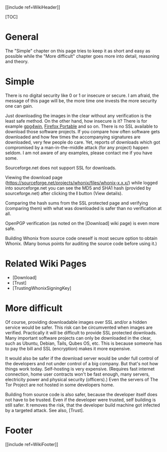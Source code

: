 [[include ref=WikiHeader]]

[TOC]

# General #
The "Simple" chapter on this page tries to keep it as short and easy as possible while the "More difficult" chapter goes more into detail, reasoning and theory.

# Simple #
There is no digital security like 0 or 1 or insecure or secure. I am afraid, the message of this page will be, the more time one invests the more security one can gain.

Just downloading the images in the clear without any verification is the least safe method. On the other hand, how insecure is it? There is for example [gpg4win](http://www.gpg4win.org/), [Firefox Portable](http://portableapps.com/apps/internet/firefox_portable) and so on. There is no SSL available to download those software projects. If you compare how often software gets downloaded and how few times the accompanying signatures are downloaded, very few people do care. Yet, reports of downloads which got compromised by a man-in-the-middle attack (for any project) happen seldom. I am not aware of any examples, please contact me if you have some.

Sourceforge.net does not support SSL for downloads.

Viewing the download page (https://sourceforge.net/projects/whonix/files/whonix-x.x.x/) while logged into sourceforge.net you can see the MD5 and SHA1 hash (provided by sourceforge.net) after clicking the **I** button (View details).

Comparing the hash sums from the SSL protected page and verifying (comparing them) with what was downloaded is safer than no verification at all.

OpenPGP verification (as noted on the [Download] wiki page) is even more safe.

Building Whonix from source code oneself is most secure option to obtain Whonix. (Many bonus points for auditing the source code before using it.)

# Related Wiki Pages #
* [Download]
* [Trust]
* [TrustingWhonixSigningKey]

# More difficult #
Of course, providing downloadable images over SSL and/or a hidden service would be safer. This risk can be circumvented when images are verified. Practically it will be difficult to provide SSL protected downloads. Many important software projects can only be downloaded in the clear, such as Ubuntu, Debian, Tails, Qubes OS, etc. This is because someone has to pay the bill and SSL (encryption) makes it more expensive.

It would also be safer if the download server would be under full control of the developers and not under control of a big company. But that's not how things work today. Self-hosting is very expensive. (Requires fast internet connection, home user contracts won't be fast enough, many servers, electricity power and physical security (officers).) Even the servers of The Tor Project are not hosted in some developers home.

Building from source code is also safer, because the developer itself does not have to be trusted. Even if the developer were trusted, self building is still safer. It removes the risk, that the developer build machine got infected by a targeted attack. See also, [Trust].

# Footer #
[[include ref=WikiFooter]]